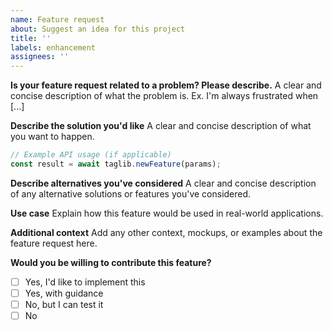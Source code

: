 ```yaml
---
name: Feature request
about: Suggest an idea for this project
title: ''
labels: enhancement
assignees: ''
---
```


**Is your feature request related to a problem? Please describe.** A clear and
concise description of what the problem is. Ex. I'm always frustrated when [...]

**Describe the solution you'd like** A clear and concise description of what you
want to happen.

```typescript
// Example API usage (if applicable)
const result = await taglib.newFeature(params);
```

**Describe alternatives you've considered** A clear and concise description of
any alternative solutions or features you've considered.

**Use case** Explain how this feature would be used in real-world applications.

**Additional context** Add any other context, mockups, or examples about the
feature request here.

**Would you be willing to contribute this feature?**

- [ ] Yes, I'd like to implement this
- [ ] Yes, with guidance
- [ ] No, but I can test it
- [ ] No
